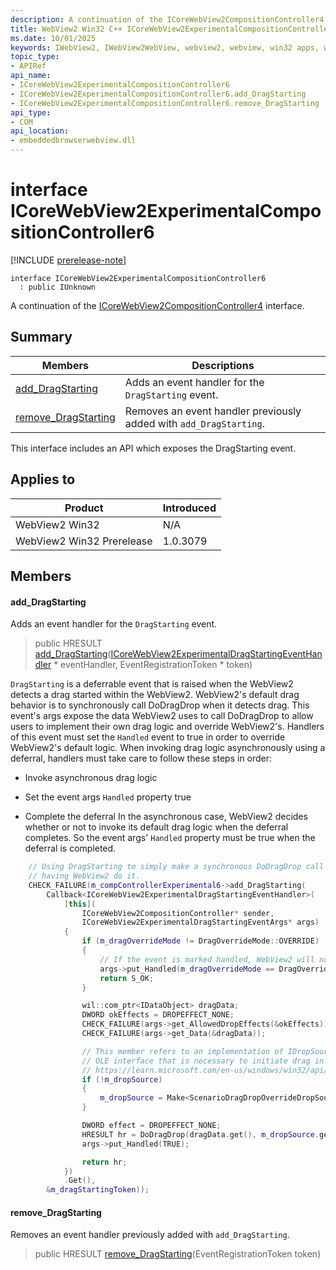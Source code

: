 ```yaml
---
description: A continuation of the ICoreWebView2CompositionController4 interface.
title: WebView2 Win32 C++ ICoreWebView2ExperimentalCompositionController6
ms.date: 10/01/2025
keywords: IWebView2, IWebView2WebView, webview2, webview, win32 apps, win32, edge, ICoreWebView2, ICoreWebView2Controller, browser control, edge html, ICoreWebView2ExperimentalCompositionController6
topic_type: 
- APIRef
api_name:
- ICoreWebView2ExperimentalCompositionController6
- ICoreWebView2ExperimentalCompositionController6.add_DragStarting
- ICoreWebView2ExperimentalCompositionController6.remove_DragStarting
api_type:
- COM
api_location:
- embeddedbrowserwebview.dll
---
```


# interface ICoreWebView2ExperimentalCompositionController6

[!INCLUDE [prerelease-note](../includes/prerelease-note.md)]

```
interface ICoreWebView2ExperimentalCompositionController6
  : public IUnknown
```

A continuation of the [ICoreWebView2CompositionController4](icorewebview2compositioncontroller4.md#icorewebview2compositioncontroller4) interface.

## Summary

 Members                        | Descriptions
--------------------------------|---------------------------------------------
[add_DragStarting](#add_dragstarting) | Adds an event handler for the `DragStarting` event.
[remove_DragStarting](#remove_dragstarting) | Removes an event handler previously added with `add_DragStarting`.

This interface includes an API which exposes the DragStarting event.

## Applies to

Product                         | Introduced
--------------------------------|---------------------------------------------
WebView2 Win32            |    N/A
WebView2 Win32 Prerelease |    1.0.3079

## Members

#### add_DragStarting

Adds an event handler for the `DragStarting` event.

> public HRESULT [add_DragStarting](#add_dragstarting)([ICoreWebView2ExperimentalDragStartingEventHandler](icorewebview2experimentaldragstartingeventhandler.md#icorewebview2experimentaldragstartingeventhandler) * eventHandler, EventRegistrationToken * token)

`DragStarting` is a deferrable event that is raised when the WebView2 detects a drag started within the WebView2. WebView2's default drag behavior is to synchronously call DoDragDrop when it detects drag. This event's args expose the data WebView2 uses to call DoDragDrop to allow users to implement their own drag logic and override WebView2's. Handlers of this event must set the `Handled` event to true in order to override WebView2's default logic. When invoking drag logic asynchronously using a deferral, handlers must take care to follow these steps in order:

* Invoke asynchronous drag logic

* Set the event args `Handled` property true

* Complete the deferral In the asynchronous case, WebView2 decides whether or not to invoke its default drag logic when the deferral completes. So the event args' `Handled` property must be true when the deferral is completed. 
```cpp
    // Using DragStarting to simply make a synchronous DoDragDrop call instead of
    // having WebView2 do it.
    CHECK_FAILURE(m_compControllerExperimental6->add_DragStarting(
        Callback<ICoreWebView2ExperimentalDragStartingEventHandler>(
            [this](
                ICoreWebView2CompositionController* sender,
                ICoreWebView2ExperimentalDragStartingEventArgs* args)
            {
                if (m_dragOverrideMode != DragOverrideMode::OVERRIDE)
                {
                    // If the event is marked handled, WebView2 will not execute its drag logic.
                    args->put_Handled(m_dragOverrideMode == DragOverrideMode::NOOP);
                    return S_OK;
                }

                wil::com_ptr<IDataObject> dragData;
                DWORD okEffects = DROPEFFECT_NONE;
                CHECK_FAILURE(args->get_AllowedDropEffects(&okEffects));
                CHECK_FAILURE(args->get_Data(&dragData));

                // This member refers to an implementation of IDropSource. It is an
                // OLE interface that is necessary to initiate drag in an application.
                // https://learn.microsoft.com/en-us/windows/win32/api/oleidl/nn-oleidl-idropsource
                if (!m_dropSource)
                {
                    m_dropSource = Make<ScenarioDragDropOverrideDropSource>();
                }

                DWORD effect = DROPEFFECT_NONE;
                HRESULT hr = DoDragDrop(dragData.get(), m_dropSource.get(), okEffects, &effect);
                args->put_Handled(TRUE);

                return hr;
            })
            .Get(),
        &m_dragStartingToken));
```

#### remove_DragStarting

Removes an event handler previously added with `add_DragStarting`.

> public HRESULT [remove_DragStarting](#remove_dragstarting)(EventRegistrationToken token)

